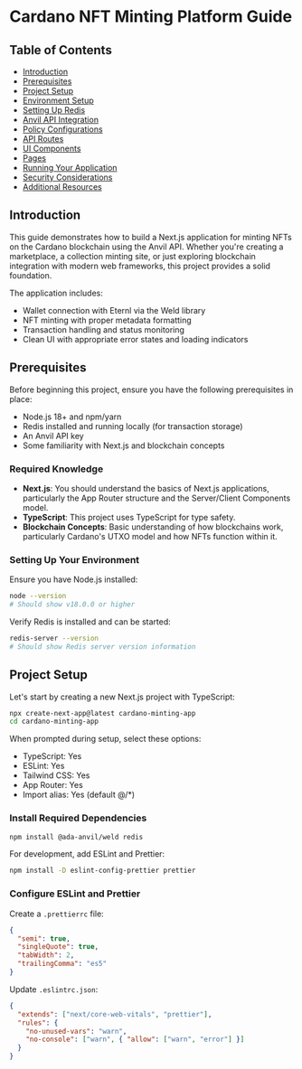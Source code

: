 # Cardano NFT Minting Platform Guide

## Table of Contents

- [Introduction](#introduction)
- [Prerequisites](#prerequisites)
- [Project Setup](#project-setup)
- [Environment Setup](#environment-setup)
- [Setting Up Redis](#setting-up-redis)
- [Anvil API Integration](#anvil-api-integration)
- [Policy Configurations](#policy-configurations)
- [API Routes](#api-routes)
- [UI Components](#ui-components)
- [Pages](#pages)
- [Running Your Application](#running-your-application)
- [Security Considerations](#security-considerations)
- [Additional Resources](#additional-resources)

## Introduction

This guide demonstrates how to build a Next.js application for minting NFTs on the Cardano blockchain using the Anvil API. Whether you're creating a marketplace, a collection minting site, or just exploring blockchain integration with modern web frameworks, this project provides a solid foundation.

The application includes:

* Wallet connection with Eternl via the Weld library
* NFT minting with proper metadata formatting
* Transaction handling and status monitoring
* Clean UI with appropriate error states and loading indicators

## Prerequisites

Before beginning this project, ensure you have the following prerequisites in place:

* Node.js 18+ and npm/yarn
* Redis installed and running locally (for transaction storage)
* An Anvil API key 
* Some familiarity with Next.js and blockchain concepts

### Required Knowledge

* **Next.js**: You should understand the basics of Next.js applications, particularly the App Router structure and the Server/Client Components model.
* **TypeScript**: This project uses TypeScript for type safety.
* **Blockchain Concepts**: Basic understanding of how blockchains work, particularly Cardano's UTXO model and how NFTs function within it.

### Setting Up Your Environment

Ensure you have Node.js installed:

```bash
node --version
# Should show v18.0.0 or higher
```

Verify Redis is installed and can be started:

```bash
redis-server --version
# Should show Redis server version information
```

## Project Setup

Let's start by creating a new Next.js project with TypeScript:

```bash
npx create-next-app@latest cardano-minting-app
cd cardano-minting-app
```

When prompted during setup, select these options:
* TypeScript: Yes
* ESLint: Yes
* Tailwind CSS: Yes
* App Router: Yes
* Import alias: Yes (default @/*)

### Install Required Dependencies

```bash
npm install @ada-anvil/weld redis
```

For development, add ESLint and Prettier:

```bash
npm install -D eslint-config-prettier prettier
```

### Configure ESLint and Prettier

Create a `.prettierrc` file:

```json
{
  "semi": true,
  "singleQuote": true,
  "tabWidth": 2,
  "trailingComma": "es5"
}
```

Update `.eslintrc.json`:

```json
{
  "extends": ["next/core-web-vitals", "prettier"],
  "rules": {
    "no-unused-vars": "warn",
    "no-console": ["warn", { "allow": ["warn", "error"] }]
  }
}
```
